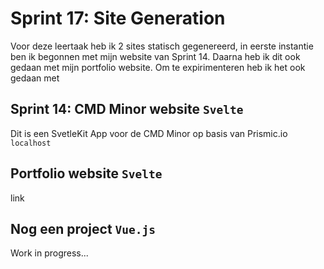 # Sprint 17: Site Generation

Voor deze leertaak heb ik 2 sites statisch gegenereerd, in eerste instantie ben ik begonnen met mijn website van Sprint 14. Daarna heb ik dit ook gedaan met mijn portfolio website. Om te expirimenteren heb ik het ook gedaan met 

## Sprint 14: CMD Minor website `Svelte`
Dit is een SvetleKit App voor de CMD Minor op basis van Prismic.io
`localhost`

## Portfolio website `Svelte`
link

## Nog een project `Vue.js`
Work in progress...


